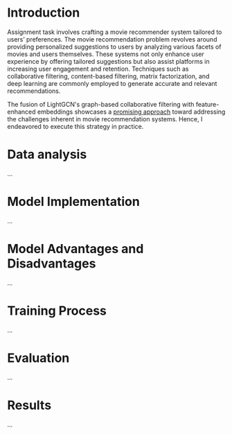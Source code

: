 # Introduction
Assignment task involves crafting a movie recommender system tailored to users’ preferences. The movie recommendation 
problem revolves around providing personalized suggestions to users by analyzing various facets of movies and users 
themselves. These systems not only enhance user experience by offering tailored suggestions but also assist platforms 
in increasing user engagement and retention. Techniques such as collaborative filtering, content-based filtering, 
matrix factorization, and deep learning are commonly employed to generate accurate and relevant recommendations.

The fusion of LightGCN's graph-based collaborative filtering with feature-enhanced embeddings showcases a [promising
approach](https://papers.ssrn.com/sol3/papers.cfm?abstract_id=4257664) toward addressing the challenges inherent in 
movie recommendation systems. Hence, I endeavored to execute this strategy in practice.
# Data analysis
...
# Model Implementation
...
# Model Advantages and Disadvantages
...
# Training Process
...
# Evaluation
...
# Results
...